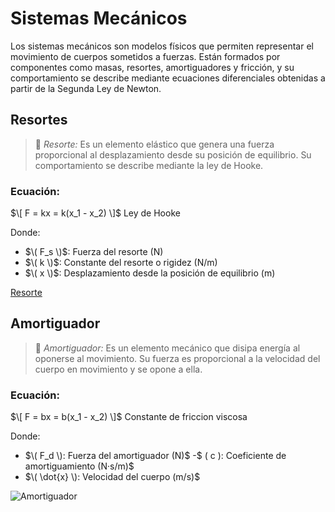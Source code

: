 # Sistemas Mecánicos

Los sistemas mecánicos son modelos físicos que permiten representar el movimiento de cuerpos sometidos a fuerzas. Están formados por componentes como masas, resortes, amortiguadores y fricción, y su comportamiento se describe mediante ecuaciones diferenciales obtenidas a partir de la Segunda Ley de Newton.

##  Resortes

>🔑 *Resorte:* Es un elemento elástico que genera una fuerza proporcional al desplazamiento desde su posición de equilibrio. Su comportamiento se describe mediante la ley de Hooke.

### Ecuación:

$\[
F = kx = k(x_1 - x_2)
\]$
Ley de Hooke 

Donde:
- $\( F_s \)$: Fuerza del resorte (N)
- $\( k \)$: Constante del resorte o rigidez (N/m)
- $\( x \)$: Desplazamiento desde la posición de equilibrio (m)


[Resorte](images/resorte.png)

## Amortiguador

>🔑 *Amortiguador:* Es un elemento mecánico que disipa energía al oponerse al movimiento. Su fuerza es proporcional a la velocidad del cuerpo en movimiento y se opone a ella.

### Ecuación:

$\[
F = bx = b(x_1 - x_2)
\]$
Constante de friccion viscosa

Donde:
- $\( F_d \): Fuerza del amortiguador (N)$
-$ \( c \): Coeficiente de amortiguamiento (N·s/m)$
- $\( \dot{x} \): Velocidad del cuerpo (m/s)$

![Amortiguador](images/amortiguador.png)


